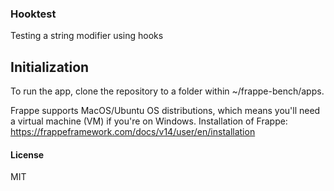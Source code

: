 ### Hooktest

Testing a string modifier using hooks

## Initialization

To run the app, clone the repository to a folder within ~/frappe-bench/apps. 

Frappe supports MacOS/Ubuntu OS distributions, which means you'll need a virtual machine (VM) if you're on Windows.
Installation of Frappe: https://frappeframework.com/docs/v14/user/en/installation

#### License

MIT
